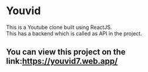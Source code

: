 # Youvid
This is a Youtube clone built using ReactJS.<br>
This has a backend which is called as API in the project.
## You can view this project on the link:https://youvid7.web.app/
